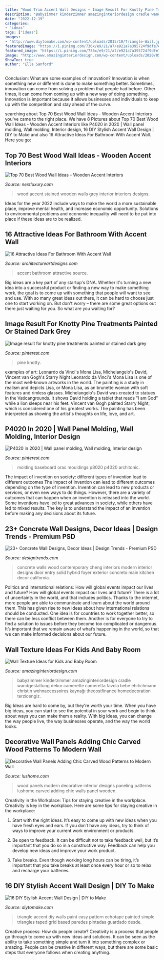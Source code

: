```yaml
---
title: "Wood Trim Accent Wall Designs ~ Image Result For Knotty Pine Treatments Painted Or Stained Dark Grey"
description: "Babyzimmer kinderzimmer amazinginteriordesign cradle wandgestaltung dekor camerette cameretta favola bebe ehrlichmann christin wohnaccessoires kaynağı thecostfinance homedecoration terzicengiz"
date: "2022-12-19"
categories:
- "ideas"
tags: ["ideas"]
images:
- "http://www.diytomake.com/wp-content/uploads/2015/10/Triangle-Wall.jpg"
featuredImage: "https://i.pinimg.com/736x/e9/21/a7/e921a7a395724f9dfe7ebe13d2a28dfd.jpg"
featured_image: "https://i.pinimg.com/736x/e9/21/a7/e921a7a395724f9dfe7ebe13d2a28dfd.jpg"
image: "http://www.amazinginteriordesign.com/wp-content/uploads/2020/05/4-14-819x1024.jpg"
ShowToc: true
author: "Ella Sanford"
---
```



Conclusion: What are some examples of innovation?
Innovation is when something new or different is done to make something better. Sometimes, innovation can come from solving a problem that people had before. Other times, it can come from coming up with a new way of doing something. Innovation is important because it allows businesses and individuals to keep up with the competition and stay ahead of the curve.

	

		
searching about Top 70 Best Wood Wall Ideas - Wooden Accent Interiors you've came to the right place. We have 8 Pictures about Top 70 Best Wood Wall Ideas - Wooden Accent Interiors like P4020 in 2020 | Wall panel molding, Wall molding, Interior design, 16 DIY Stylish Accent Wall Design | DIY to Make and also 16 Attractive Ideas For Bathroom With Accent Wall. Here you go:
		
    
## Top 70 Best Wood Wall Ideas - Wooden Accent Interiors

<img loading=lazy src="http://nextluxury.com/wp-content/uploads/grey-stained-interior-designs-wood-walls.jpg" onerror="this.onerror=null;this.src='https://tse2.mm.bing.net/th?id=OIP.8T-30bC2RBfNhxIl8HtsGAAAAA&amp;pid=15.1';" alt="Top 70 Best Wood Wall Ideas - Wooden Accent Interiors">

_Source: nextluxury.com_

>wood accent stained wooden walls grey interior interiors designs. 

	

Ideas for the year 2022 include ways to make the world a more sustainable place, improve mental health, and increase economic opportunity. Solutions to environmental problems and economic inequality will need to be put into place if these ideas are to be realized.

    
## 16 Attractive Ideas For Bathroom With Accent Wall

<img loading=lazy src="https://www.architectureartdesigns.com/wp-content/uploads/2016/06/8-5.jpg" onerror="this.onerror=null;this.src='https://tse1.mm.bing.net/th?id=OIP.-Aq6OVyrnubyDIK3OXQ_DQHaLH&amp;pid=15.1';" alt="16 Attractive Ideas For Bathroom With Accent Wall">

_Source: architectureartdesigns.com_

>accent bathroom attractive source. 

	

Big ideas are a key part of any startup's DNA. Whether it's turning a new idea into a successful product or finding a new way to make something work, the goal is to come up with something that people will want to see and use. With so many great ideas out there, it can be hard to choose just one to start working on. But don't worry – there are some great options out there just waiting for you. So what are you waiting for?

    
## Image Result For Knotty Pine Treatments Painted Or Stained Dark Grey

<img loading=lazy src="https://i.pinimg.com/736x/e9/21/a7/e921a7a395724f9dfe7ebe13d2a28dfd.jpg" onerror="this.onerror=null;this.src='https://tse4.mm.bing.net/th?id=OIP.ONkKkhNz41XXa2UzkT3KHAAAAA&amp;pid=15.1';" alt="Image result for knotty pine treatments painted or stained dark grey">

_Source: pinterest.com_

>pine knotty. 

	

examples of art: Leonardo da Vinci's Mona Lisa, Michelangelo's David, Vincent van Gogh's Starry Night
Leonardo da Vinci's Mona Lisa is one of the most well-known artworks in the world. The painting is a study in realism and depicts Lisa, or Mona Lisa, as an brunette woman with soft features and rimless glasses. Michelangelo's David was created to statues in the Vaticangrounds. It shows David holding a tablet that reads "I am God" while a lion sleeps near his feet. Vincent van Gogh painted Starry Night, which is considered one of his greatest works. The painting has been interpreted as showing the artist's thoughts on life, love, and art.

    
## P4020 In 2020 | Wall Panel Molding, Wall Molding, Interior Design

<img loading=lazy src="https://i.pinimg.com/736x/93/cf/b0/93cfb0d394e4d2daff2dee05ea1bb848.jpg" onerror="this.onerror=null;this.src='https://tse3.mm.bing.net/th?id=OIP.NBQ9LD5daAiU_qnUnErk5wHaLH&amp;pid=15.1';" alt="P4020 in 2020 | Wall panel molding, Wall molding, Interior design">

_Source: pinterest.com_

>molding baseboard orac mouldings p8020 p4020 architonic. 

	

The impact of invention on society: different types of invention lead to different outcomes
The impact of invention can lead to different outcomes depending on the type of invention. Invention can lead to new products or services, or even new ways to do things. However, there are a variety of outcomes that can happen when an invention is released into the world. Some inventions have led to great advances in society, while others have led to mixed results. The key is to understand the impact of an invention before making any decisions about its future.

    
## 23+ Concrete Wall Designs, Decor Ideas | Design Trends - Premium PSD

<img loading=lazy src="https://images.designtrends.com/wp-content/uploads/2016/03/21103629/Solid-Concerete-Wall-Design.jpg" onerror="this.onerror=null;this.src='https://tse4.mm.bing.net/th?id=OIP.easwJMzx4f2FmYRpGnDRfAHaFj&amp;pid=15.1';" alt="23+ Concrete Wall Designs, Decor Ideas | Design Trends - Premium PSD">

_Source: designtrends.com_

>concrete walls wood contemporary cheng interiors modern interior designs door entry solid hybrid foyer exterior concreto main kitchen decor california. 

	

Politics and international relations: How will global events impact our lives and future?
How will global events impact our lives and future? There is a lot of uncertainty in the world, and that includes politics. Thanks to the internet, more people are able to communicate and learn about the world around them. This has given rise to new ideas about how international relations should be conducted. 
One idea is for countries to work together better, so there can be less conflict between them. Another is for everyone to try to find a solution to issues before they become too complicated or dangerous. It’s important that we remain aware of what’s happening in the world, so that we can make informed decisions about our future.

    
## Wall Texture Ideas For Kids And Baby Room

<img loading=lazy src="http://www.amazinginteriordesign.com/wp-content/uploads/2020/05/4-14-819x1024.jpg" onerror="this.onerror=null;this.src='https://tse2.mm.bing.net/th?id=OIP.yGqwtsialcI6cQYT5710TgHaJQ&amp;pid=15.1';" alt="Wall Texture Ideas for Kids and Baby Room">

_Source: amazinginteriordesign.com_

>babyzimmer kinderzimmer amazinginteriordesign cradle wandgestaltung dekor camerette cameretta favola bebe ehrlichmann christin wohnaccessoires kaynağı thecostfinance homedecoration terzicengiz. 

	

Big Ideas are hard to come by, but they're worth your time. When you have big ideas, you can start to see the potential in your work and begin to think about ways you can make them a reality. With big ideas, you can change the way people live, the way businesses operate, and the way the world looks.

    
## Decorative Wall Panels Adding Chic Carved Wood Patterns To Modern Wall

<img loading=lazy src="https://www.lushome.com/wp-content/uploads/2013/08/wood-wall-panels-interior-design-trends-14.jpg" onerror="this.onerror=null;this.src='https://tse1.mm.bing.net/th?id=OIP.PNSwO-VsRqcpz6LOHm4d0QHaEv&amp;pid=15.1';" alt="Decorative Wall Panels Adding Chic Carved Wood Patterns to Modern Wall">

_Source: lushome.com_

>wood panels modern decorative interior designs paneling patterns lushome carved adding chic walls panel wooden. 

	

Creativity in the Workplace: Tips for staying creative in the workplace.
Creativity is key in the workplace. Here are some tips for staying creative in the workplace:
1. Start with the right ideas. It’s easy to come up with new ideas when you have fresh eyes and ears. If you don’t have any ideas, try to think of ways to improve your current work environment or products.

2. Be open to feedback. It can be difficult not to take feedback well, but it’s important that you do so in a constructive way. Feedback can help you develop new ideas and improve your work product.

3. Take breaks. Even though working long hours can be tiring, it’s important that you take breaks at least once every hour or so to relax and recharge your batteries.

    
## 16 DIY Stylish Accent Wall Design | DIY To Make

<img loading=lazy src="http://www.diytomake.com/wp-content/uploads/2015/10/Triangle-Wall.jpg" onerror="this.onerror=null;this.src='https://tse2.mm.bing.net/th?id=OIP.NFHYEybEzP06UNv4zMSVogHaFj&amp;pid=15.1';" alt="16 DIY Stylish Accent Wall Design | DIY to Make">

_Source: diytomake.com_

>triangle accent diy walls paint easy pattern echotape painted simple triangles taped grid based paredes pintadas guardado desde. 

	

Creative process: How do people create?
Creativity is a process that people go through to come up with new ideas and solutions. It can be seen as the ability to take something simple and turn it into something complex or amazing. People can be creative in different ways, but there are some basic steps that everyone follows when creating anything.

